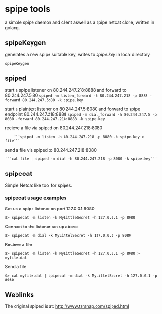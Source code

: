 spipe tools
===========

a simple spipe daemon and client aswell as a spipe netcat clone, written in golang.

## spipeKeygen

generates a new spipe suitable key, writes to _spipe.key_ in local directory

```spipeKeygen```

## spiped

start a spipe listener on 80.244.247.218:8888 and forward to 80.244.247.5:80
	```spiped -m listen_forward -h 80.244.247.218 -p 8888 -forward 80.244.247.5:80 -k spipe.key```

start a plaintext listener on 80.244.247.5:8080 and forward to spipe endpoint 80.244.247.218:8888 
		```spiped -m dial_forward -h 80.244.247.5 -p 8080 -forward 80.244.247.218:8888 -k spipe.key```

recieve a file via spiped on 80.244.247.218:8080

		```spiped -m listen -h 80.244.247.218 -p 8080 -k spipe.key > file```

send a file via spiped to 80.244.247.218:8080

	```cat file | spiped -m dial -h 80.244.247.218 -p 8080 -k spipe.key```

## spipecat

Simple Netcat like tool for spipes.

### spipecat usage examples

Set up a spipe listener on port 127.0.0.1:8080

 ```$> spipecat -m listen -k MyLittleSecret -h 127.0.0.1 -p 8080```

Connect to the listener set up above

 ```$> spipecat -m dial -k MyLittelSecret -h 127.0.0.1 -p 8080```


Recieve a file

 ```$> spipecat -m listen -k MyLittleSecret -h 127.0.0.1 -p 8080 > myfile.dat```

Send a file

 ```$> cat myfile.dat | spipecat -m dial -k MyLittelSecret -h 127.0.0.1 -p 8080```


## Weblinks

The original spiped is at: http://www.tarsnap.com/spiped.html
